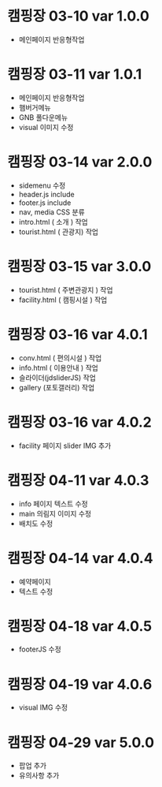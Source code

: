 # 캠핑장 03-10 var 1.0.0
 - 메인페이지 반응형작업

 # 캠핑장 03-11 var 1.0.1
  - 메인페이지 반응형작업
  - 햄버거메뉴
  - GNB 풀다운메뉴
  - visual 이미지 수정


# 캠핑장 03-14 var 2.0.0
   - sidemenu 수정
   - header.js include
   - footer.js include
   - nav, media CSS 분류
   - intro.html ( 소개 ) 작업
   - tourist.html ( 관광지) 작업

# 캠핑장 03-15 var 3.0.0
  - tourist.html ( 주변관광지 ) 작업
  - facility.html ( 캠핑시설 ) 작업

# 캠핑장 03-16 var 4.0.1
  - conv.html ( 편의시설 ) 작업
  - info.html ( 이용안내 ) 작업
  - 슬라이더(jdsliderJS) 작업
  - gallery (포토갤러리) 작업

# 캠핑장 03-16 var 4.0.2
  - facility 페이지 slider IMG 추가


# 캠핑장 04-11 var 4.0.3
 - info 페이지 텍스트 수정
 - main 의림지 이미지 수정
 - 배치도 수정

# 캠핑장 04-14 var 4.0.4
 - 예약페이지
 - 텍스트 수정

# 캠핑장 04-18 var 4.0.5
 - footerJS 수정

# 캠핑장 04-19 var 4.0.6
 - visual IMG 수정

 # 캠핑장 04-29 var 5.0.0
 - 팝업 추가
 - 유의사항 추가